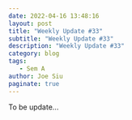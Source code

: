 ```yaml
---
date: 2022-04-16 13:48:16
layout: post
title: "Weekly Update #33"
subtitle: "Weekly Update #33"
description: "Weekly Update #33"
category: blog
tags:
   - Sem A
author: Joe Siu
paginate: true
---
```

To be update...
